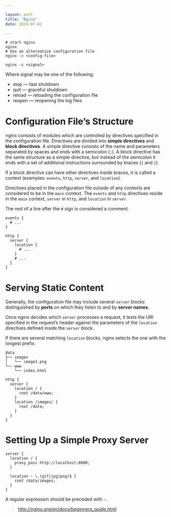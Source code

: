 ```yaml
---

layout: post
title: "Nginx"
date: 2019-07-01

---
```


```shell
# start nginx
nginx
# Use an alternative configuration file
nginx -c <config-file>
```

```shell
nginx -s <signal>
```

Where signal may be one of the following:

- stop — fast shutdown
- quit — graceful shutdown
- reload — reloading the configuration file
- reopen — reopening the log files

# Configuration File’s Structure
nginx consists of modules which are controlled by directives specified in the configuration file. Directives are divided into **simple directives** and **block directives**. 
A simple directive consists of the name and parameters separated by spaces and ends with a semicolon (`;`). 
A block directive has the same structure as a simple directive, but instead of the semicolon it ends with a set of additional instructions surrounded by braces (`{` and `}`). 

If a block directive can have other directives inside braces, it is called a context (examples: `events`, `http`, `server`, and `location`).

Directives placed in the configuration file outside of any contexts are considered to be in the `main` context. The `events` and `http` directives reside in the `main` context, `server` in `http`, and `location` in `server`.

The rest of a line after the `#` sign is considered a comment.

```config
events {
  # ...
}

http {
  server {
    location {
      # ...
    }
    # ...
  }
}
```

# Serving Static Content

Generally, the configuration file may include several `server` blocks distinguished by **ports** on which they listen to and by **server names**.

Once nginx decides which `server` processes a request, it tests the URI specified in the request’s header against the parameters of the `location` directives defined inside the `server` block.

If there are several matching `location` blocks, nginx selects the one with the longest prefix.

```
data
├── images
│   └── image1.png
└── www
    └── index.html
```

```config
http {
  server {
    location / {
      root /data/www;
    }
    location /images/ {
      root /data;
    }
  }
}
```

# Setting Up a Simple Proxy Server

```config
server {
  location / {
    proxy_pass http://localhost:8080;
  }

  location ~ \.(gif|jpg|png)$ {
    root /data/images;
  }
}
```

A regular expression should be preceded with `~`.

> <http://nginx.org/en/docs/beginners_guide.html>